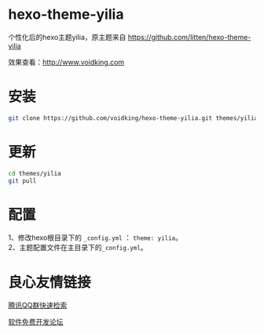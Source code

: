 # hexo-theme-yilia
个性化后的hexo主题yilia，原主题来自 https://github.com/litten/hexo-theme-yilia
   
效果查看：http://www.voidking.com

# 安装

``` bash
git clone https://github.com/voidking/hexo-theme-yilia.git themes/yilia
```

# 更新

``` bash
cd themes/yilia
git pull 
```

# 配置

1、修改hexo根目录下的 `_config.yml` ： `theme: yilia`。   
2、主题配置文件在主目录下的`_config.yml`。



 # 良心友情链接

[腾讯QQ群快速检索](http://u.720life.cn/s/8cf73f7c)

[软件免费开发论坛](http://u.720life.cn/s/bbb01dc0)